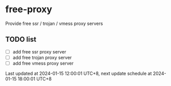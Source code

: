
# free-proxy
Provide free ssr / trojan / vmess proxy servers


## TODO list
- [ ] add free ssr proxy server
- [ ] add free trojan proxy server
- [ ] add free vmess proxy server

Last updated at 2024-01-15 12:00:01 UTC+8, next update schedule at 2024-01-15 18:00:01 UTC+8

